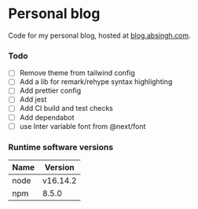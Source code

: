 # Personal blog

Code for my personal blog, hosted at [blog.absingh.com][1].

### Todo

- [ ] Remove theme from tailwind config
- [ ] Add a lib for remark/rehype syntax highlighting
- [ ] Add prettier config
- [ ] Add jest
- [ ] Add CI build and test checks
- [ ] Add dependabot
- [ ] use Inter variable font from @next/font

### Runtime software versions

| Name | Version  |
| ---- | -------- |
| node | v16.14.2 |
| npm  | 8.5.0    |

[1]: https://blog.absingh.com/
